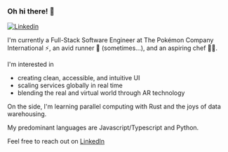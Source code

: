 ### Oh hi there! 👋

[![Linkedin](https://img.shields.io/badge/-Ivan%20Lim-blue?style=flat&logo=Linkedin&logoColor=white&link=https://www.linkedin.com/in/ivangeeaunlim/)](https://www.linkedin.com/in/ivangeeaunlim/)

I'm currently a Full-Stack Software Engineer at The Pokémon Company International ⚡, an avid runner 🏃 (sometimes...), and an aspiring chef 👨‍🍳. 

I'm interested in 
- creating clean, accessible, and intuitive UI
- scaling services globally in real time
- blending the real and virtual world through AR technology

On the side, I'm learning parallel computing with Rust and the joys of data warehousing.

My predominant languages are Javascript/Typescript and Python.

Feel free to reach out on [LinkedIn](https://www.linkedin.com/in/ivangeeaunlim/)

<!--
**bundleofivan/bundleofivan** is a ✨ _special_ ✨ repository because its `README.md` (this file) appears on your GitHub profile.
-->
